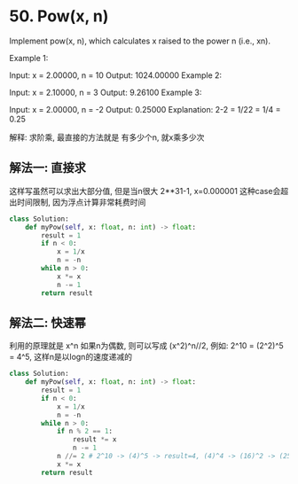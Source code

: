 # 50. Pow(x, n)

Implement pow(x, n), which calculates x raised to the power n (i.e., xn).

Example 1:

Input: x = 2.00000, n = 10
Output: 1024.00000
Example 2:

Input: x = 2.10000, n = 3
Output: 9.26100
Example 3:

Input: x = 2.00000, n = -2
Output: 0.25000
Explanation: 2-2 = 1/22 = 1/4 = 0.25

解释: 求阶乘, 最直接的方法就是 有多少个n, 就x乘多少次

## 解法一: 直接求

这样写虽然可以求出大部分值, 但是当n很大 2**31-1,  x=0.000001 这种case会超出时间限制, 因为浮点计算非常耗费时间

```python
class Solution:
    def myPow(self, x: float, n: int) -> float:
        result = 1
        if n < 0:
            x = 1/x
            n = -n
        while n > 0:
            x *= x
            n -= 1
        return result
```

## 解法二: 快速幂

利用的原理就是 x^n 如果n为偶数, 则可以写成  (x^2)^n//2, 例如: 2^10 = (2^2)^5 = 4^5, 这样n是以logn的速度递减的 

```python
class Solution:
    def myPow(self, x: float, n: int) -> float:
        result = 1
        if n < 0:
            x = 1/x
            n = -n
        while n > 0:
            if n % 2 == 1:
                result *= x
                n -= 1
            n //= 2 # 2^10 -> (4)^5 -> result=4, (4)^4 -> (16)^2 -> (256)^1 -> result = 4*256 = 1024
            x *= x
        return result
```